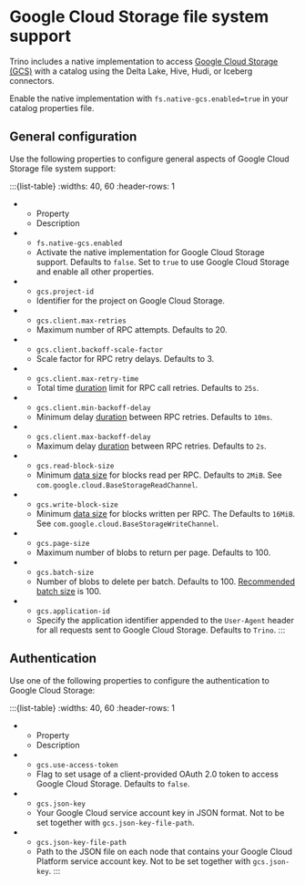 # Google Cloud Storage file system support

Trino includes a native implementation to access [Google Cloud Storage
(GCS)](https://cloud.google.com/storage/) with a catalog using the Delta Lake,
Hive, Hudi, or Iceberg connectors.

Enable the native implementation with `fs.native-gcs.enabled=true` in your
catalog properties file.

## General configuration

Use the following properties to configure general aspects of Google Cloud
Storage file system support:

:::{list-table}
:widths: 40, 60
:header-rows: 1

* - Property
  - Description
* - `fs.native-gcs.enabled`
  - Activate the native implementation for Google Cloud Storage support.
    Defaults to `false`. Set to `true` to use Google Cloud Storage and enable
    all other properties.
* - `gcs.project-id`
  - Identifier for the project on Google Cloud Storage.
* - `gcs.client.max-retries`
  - Maximum number of RPC attempts. Defaults to 20.
* - `gcs.client.backoff-scale-factor`
  - Scale factor for RPC retry delays. Defaults to 3.
* - `gcs.client.max-retry-time`
  - Total time [duration](prop-type-duration) limit for RPC call retries.
    Defaults to `25s`.
* - `gcs.client.min-backoff-delay`
  - Minimum delay [duration](prop-type-duration) between RPC retries. Defaults
    to `10ms`.
* - `gcs.client.max-backoff-delay`
  - Maximum delay [duration](prop-type-duration) between RPC retries. Defaults
    to `2s`.
* - `gcs.read-block-size`
  - Minimum [data size](prop-type-data-size) for blocks read per RPC. Defaults
    to `2MiB`. See `com.google.cloud.BaseStorageReadChannel`.
* - `gcs.write-block-size`
  - Minimum [data size](prop-type-data-size) for blocks written per RPC. The
    Defaults to `16MiB`. See `com.google.cloud.BaseStorageWriteChannel`.
* - `gcs.page-size`
  - Maximum number of blobs to return per page. Defaults to 100.
* - `gcs.batch-size`
  - Number of blobs to delete per batch. Defaults to 100. [Recommended batch
    size](https://cloud.google.com/storage/docs/batch) is 100.
* - `gcs.application-id`
  - Specify the application identifier appended to the `User-Agent` header
    for all requests sent to Google Cloud Storage. Defaults to `Trino`.
:::

## Authentication

Use one of the following properties to configure the authentication to Google
Cloud Storage:

:::{list-table}
:widths: 40, 60
:header-rows: 1

* - Property
  - Description
* - `gcs.use-access-token`
  - Flag to set usage of a client-provided OAuth 2.0 token to access Google
    Cloud Storage. Defaults to `false`.
* - `gcs.json-key`
  - Your Google Cloud service account key in JSON format. Not to be set together
    with `gcs.json-key-file-path`.
* - `gcs.json-key-file-path`
  - Path to the JSON file on each node that contains your Google Cloud Platform
    service account key. Not to be set together with `gcs.json-key`.
:::
